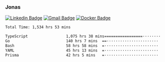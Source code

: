 ### Jonas
[![Linkedin Badge](https://img.shields.io/badge/-Jonas%20Neto-9933F7?style=flat-square&logo=Linkedin&logoColor=white&link=https://www.linkedin.com/in/jonas-nogueira-neto/)](https://www.linkedin.com/in/jonas-nogueira-neto/)
[![Gmail Badge](https://img.shields.io/badge/-nogueiraneto.jonas@gmail.com-9933F7?style=flat-square&logo=Gmail&logoColor=white&link=mailto:nogueiraneto.jonas@gmail.com)](mailto:nogueiraneto.jonas@gmail.com)
[![Docker Badge](https://img.shields.io/badge/-DockerHub-9933F7?style=flat-square&logo=Docker&logoColor=white&link=https://hub.docker.com/u/jonasssneto)](https://hub.docker.com/u/jonasssneto)


<!--START_SECTION:waka-->

```txt
Total Time: 1,534 hrs 53 mins

TypeScript                 1,075 hrs 38 mins=================········   69.27 %
Go                         140 hrs 7 mins  ==·······················   09.02 %
Bash                       58 hrs 58 mins  =························   03.80 %
YAML                       45 hrs 13 mins  =························   02.91 %
Prisma                     42 hrs 5 mins   =························   02.71 %
```

<!--END_SECTION:waka-->
###
